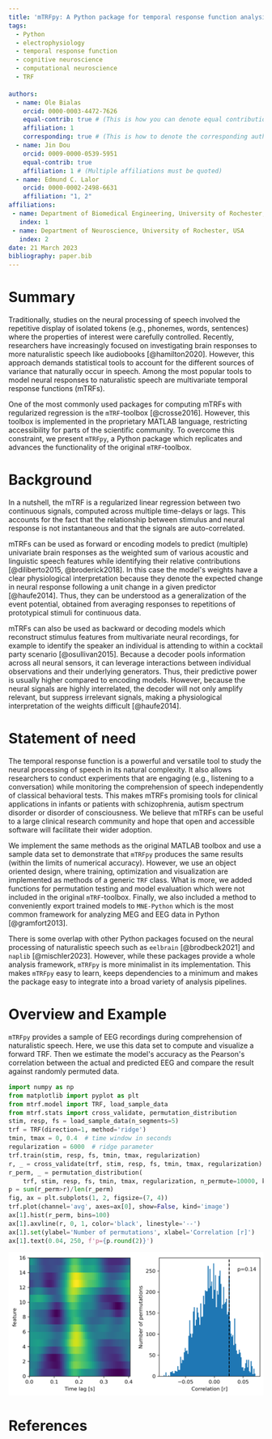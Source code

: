 ```yaml
---
title: 'mTRFpy: A Python package for temporal response function analysis'
tags:
  - Python
  - electrophysiology
  - temporal response function
  - cognitive neuroscience
  - computational neuroscience
  - TRF

authors:
  - name: Ole Bialas
    orcid: 0000-0003-4472-7626
    equal-contrib: true # (This is how you can denote equal contributions between multiple authors)
    affiliation: 1
    corresponding: true # (This is how to denote the corresponding author)
  - name: Jin Dou
    orcid: 0009-0000-0539-5951
    equal-contrib: true
    affiliation: 1 # (Multiple affiliations must be quoted)
  - name: Edmund C. Lalor
    orcid: 0000-0002-2498-6631
    affiliation: "1, 2"
affiliations:
 - name: Department of Biomedical Engineering, University of Rochester, USA
   index: 1
 - name: Department of Neuroscience, University of Rochester, USA
   index: 2
date: 21 March 2023
bibliography: paper.bib
---
```


# Summary
Traditionally, studies on the neural processing of speech involved the repetitive display of isolated tokens (e.g., phonemes, words, sentences) where the properties of interest were carefully controlled.
Recently, researchers have increasingly focused on investigating brain responses to more naturalistic speech like audiobooks [@hamilton2020].
However, this approach demands statistical tools to account for the different sources of variance that naturally occur in speech. 
Among the most popular tools to model neural responses to naturalistic speech are multivariate temporal response functions (mTRFs).

One of the most commonly used packages for computing mTRFs with regularized regression is the `mTRF`-toolbox [@crosse2016]. 
However, this toolbox is implemented in the proprietary MATLAB language, restricting accessibility for parts of the scientific community. 
To overcome this constraint, we present `mTRFpy`, a Python package which replicates and advances the functionality of the original `mTRF`-toolbox.

# Background
In a nutshell, the mTRF is a regularized linear regression between two continuous signals, computed across multiple time-delays or lags.
This accounts for the fact that the relationship between stimulus and neural response is not instantaneous and that the signals are auto-correlated.

mTRFs can be used as forward or encoding models to predict (multiple) univariate brain responses as the weighted sum of various acoustic and linguistic speech features while identifying their relative contributions [@diliberto2015, @broderick2018].
In this case the model's weights have a clear physiological interpretation because they denote the expected change in neural response following a unit change in a given predictor [@haufe2014]. 
Thus, they can be understood as a generalization of the event potential, obtained from averaging responses to repetitions of prototypical stimuli for continuous data.

mTRFs can also be used as backward or decoding models which reconstruct stimulus features from multivariate neural recordings, for example to identify the speaker an individual is attending to within a cocktail party scenario [@osullivan2015]. 
Because a decoder pools information across all neural sensors, it can leverage interactions between individual observations and their underlying generators. 
Thus, their predictive power is usually higher compared to encoding models. 
However, because the neural signals are highly interrelated, the decoder will not only amplify relevant, but suppress irrelevant signals, making a physiological interpretation of the weights difficult [@haufe2014].

# Statement of need
The temporal response function is a powerful and versatile tool to study the neural processing of speech in its natural complexity.
It also allows researchers to conduct experiments that are engaging (e.g., listening to a conversation) while monitoring the comprehension of speech independently of classical behavioral tests.
This makes mTRFs promising tools for clinical applications in infants or patients with schizophrenia, autism spectrum disorder or disorder of consciousness.
We believe that mTRFs can be useful to a large clinical research community and hope that open and accessible software will facilitate their wider adoption.

We implement the same methods as the original MATLAB toolbox and use a sample data set to demonstrate that `mTRFpy` produces the same results (within the limits of numerical accuracy).
However, we use an object oriented design, where training, optimization and visualization are implemented as methods of a generic `TRF` class.
What is more, we added functions for permutation testing and model evaluation which were not included in the original `mTRF`-toolbox.
Finally, we also included a method to conveniently export trained models to `MNE-Python` which is the most common framework for analyzing MEG and EEG data in Python [@gramfort2013].

There is some overlap with other Python packages focused on the neural processing of naturalistic speech such as `eelbrain` [@brodbeck2021] and `naplib` [@mischler2023]. 
However, while these packages provide a whole analysis framework, `mTRFpy` is more minimalist in its implementation. 
This makes `mTRFpy` easy to learn, keeps dependencies to a minimum and makes the package easy to integrate into a broad variety of analysis pipelines.

# Overview and Example
`mTRFpy` provides a sample of EEG recordings during comprehension of naturalistic speech. 
Here, we use this data set to compute and visualize a forward TRF. 
Then we estimate the model's accuracy as the Pearson's correlation between the actual and predicted EEG and compare the result against randomly permuted data.

```python
import numpy as np
from matplotlib import pyplot as plt
from mtrf.model import TRF, load_sample_data
from mtrf.stats import cross_validate, permutation_distribution
stim, resp, fs = load_sample_data(n_segments=5)
trf = TRF(direction=1, method='ridge')
tmin, tmax = 0, 0.4  # time window in seconds
regularization = 6000  # ridge parameter
trf.train(stim, resp, fs, tmin, tmax, regularization)
r, _ = cross_validate(trf, stim, resp, fs, tmin, tmax, regularization)
r_perm, _ = permutation_distribution(
    trf, stim, resp, fs, tmin, tmax, regularization, n_permute=10000, k=-1)
p = sum(r_perm>r)/len(r_perm)
fig, ax = plt.subplots(1, 2, figsize=(7, 4))
trf.plot(channel='avg', axes=ax[0], show=False, kind='image')
ax[1].hist(r_perm, bins=100)
ax[1].axvline(r, 0, 1, color='black', linestyle='--')
ax[1].set(ylabel='Number of permutations', xlabel='Correlation [r]')
ax[1].text(0.04, 250, f'p={p.round(2)}')
```
![Left panel shows the TRFs weights, averaged across channels, for each spectral band where bright yellow indicates high and dark blue indicates low weights. The histrogram on the right shows the distribution of correlation coefficients obtained by random permutation. The dashed line marks the actually observed value.](example.png)

# References
